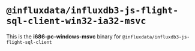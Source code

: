 # `@influxdata/influxdb3-js-flight-sql-client-win32-ia32-msvc`

This is the **i686-pc-windows-msvc** binary for `@influxdata/influxdb3-js-flight-sql-client`
